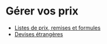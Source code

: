 # Gérer vos prix

  * [Listes de prix, remises et formules](prices/pricing.html)
  * [Devises étrangères](prices/currencies.html)

